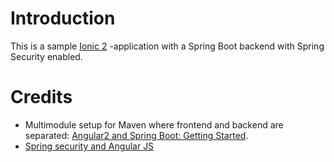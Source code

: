 # Introduction
This is a sample [Ionic 2](https://ionicframework.com) -application with a Spring Boot backend with Spring Security enabled.

# Credits
- Multimodule setup for Maven where frontend and backend are separated: [Angular2 and Spring Boot: Getting Started](https://blog.jdriven.com/2016/12/angular2-spring-boot-getting-started/).
- [Spring security and Angular JS](https://spring.io/guides/tutorials/spring-security-and-angular-js/)
